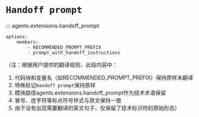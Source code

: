 # `Handoff prompt`

::: agents.extensions.handoff_prompt

    options:
        members:
            - RECOMMENDED_PROMPT_PREFIX
            - prompt_with_handoff_instructions

（注：根据用户提供的翻译规则，此段内容中：
1. 代码块和变量名（如RECOMMENDED_PROMPT_PREFIX）保持原样未翻译
2. 特殊标记`Handoff prompt`保持原样
3. 模块路径agents.extensions.handoff_prompt作为技术术语保留
4. 冒号、连字符等标点符号样式与原文保持一致
5. 由于没有出现需要翻译的英文句子，仅保留了技术标识符的原始形态）